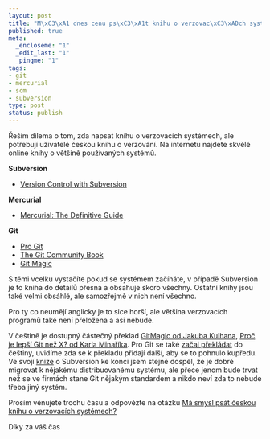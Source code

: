 ```yaml
--- 
layout: post
title: "M\xC3\xA1 dnes cenu ps\xC3\xA1t knihu o verzovac\xC3\xADch syst\xC3\xA9mech?"
published: true
meta: 
  _encloseme: "1"
  _edit_last: "1"
  _pingme: "1"
tags: 
- git
- mercurial
- scm
- subversion
type: post
status: publish
---
```

Řeším dilema o tom, zda napsat knihu o verzovacích systémech, ale potřebují uživatelé českou knihu o verzování. Na internetu najdete skvělé online knihy o většině používaných systémů.

<strong>Subversion</strong>
<ul>
	<li><a href="http://svnbook.red-bean.com/">Version Control with Subversion</a></li>
</ul>

<strong>Mercurial</strong>
<ul>
	<li><a href="http://hgbook.red-bean.com/">Mercurial: The Definitive Guide</a></li>
</ul>

<strong>Git</strong>
<ul>
	<li><a href="http://progit.org/">Pro Git</a></li>
	<li><a href="http://book.git-scm.com/">The Git Community Book</a></li>
	<li><a href="http://www-cs-students.stanford.edu/~blynn/gitmagic/">Git Magic</a></li>
</ul>

S těmi vcelku vystačíte pokud se systémem začínáte, v případě Subversion je to kniha do detailů přesná a obsahuje skoro všechny. Ostatní knihy jsou také velmi obsáhlé, ale samozřejmě v nich není všechno.

Pro ty co neumějí anglicky je to sice horší, ale většina verzovacích programů také není přeložena a asi nebude.

V češtině je dostupný částečný překlad <a href="http://programujte.com/?akce=clanek&amp;cl=2009061600-gitmagic-1-%2596-uvod">GitMagic od Jakuba Kulhana</a>, <a href="http://whygitisbetterthanx.karmi.cz/">Proč je lepší Git než X? od Karla Minaříka</a>. Pro Git se také <a href="http://github.com/progit/progit/tree/master/cs/">začal překládat</a> do češtiny, uvidíme zda se k překladu přidají další, aby se to pohnulo kupředu. Ve svojí <a href="http://svn.prskavec.net/">knize</a> o Subversion ke konci jsem stejně dospěl, že je dobré migrovat k nějakému distribuovanému systému, ale přece jenom bude trvat než se ve firmách stane Git nějakým standardem a nikdo neví zda to nebude třeba jiný systém.

Prosím věnujete trochu času a odpovězte na otázku <a href="http://twtpoll.com/qqgnva">Má smysl psát českou knihu o verzovacích systémech?</a>

Díky za váš čas

